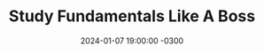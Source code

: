 ---
title: "Study Fundamentals Like A Boss"
layout: event
date: 2024-01-07 19:00:00 -0300
youtubeLive: https://www.youtube.com/watch?v=SYOOOYK04Lw
description: Study Fundamentals with Java Application.
speakers: [isidro]
draft: false
---